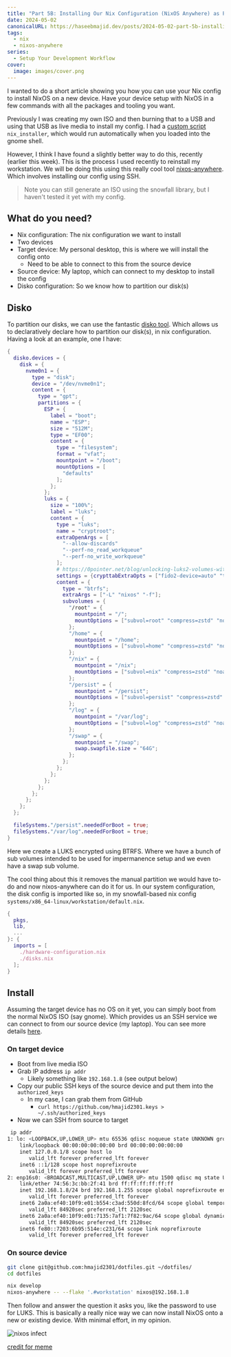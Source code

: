 ```yaml
---
title: "Part 5B: Installing Our Nix Configuration (NixOS Anywhere) as Part of Your Workflow"
date: 2024-05-02
canonicalURL: https://haseebmajid.dev/posts/2024-05-02-part-5b-installing-our-nix-configuration-as-part-of-your-workflow
tags:
  - nix
  - nixos-anywhere
series:
  - Setup Your Development Workflow
cover:
  image: images/cover.png
---
```


I wanted to do a short article showing you how you can use your Nix config to install NixOS on a new device. Have your
device setup with NixOS in a few commands with all the packages and tooling you want.

Previously I was creating my own ISO and then burning that to a USB and using that USB as live media to install my config.
I had a [ custom script ](https://gitlab.com/hmajid2301/dotfiles/-/blob/3371d7774c133a36d4986a9dcaeb972d4e4638a2/hosts/iso/configuration.nix#L73)
`nix_installer`, which would run automatically when you loaded into the gnome shell.

However, I think I have found a slightly better way to do this, recently (earlier this week). This is the process I used
recently to reinstall my workstation. We will be doing this using this really cool tool
[nixos-anywhere](https://github.com/nix-community/nixos-anywhere). Which involves installing our config using SSH.

> Note you can still generate an ISO using the snowfall library, but I haven't tested it yet with my config.


## What do you need?

- Nix configuration: The nix configuration we want to install
- Two devices
 - Target device: My personal desktop, this is where we will install the config onto
   - Need to be able to connect to this from the source device
 - Source device: My laptop, which can connect to my desktop to install the config
- Disko configuration: So we know how to partition our disk(s)


## Disko
To partition our disks, we can use the fantastic [disko tool](https://github.com/nix-community/disko). Which allows us to
declaratively declare how to partition our disk(s), in nix configuration. Having a look at an example, one I have:

```nix
{
  disko.devices = {
    disk = {
      nvme0n1 = {
        type = "disk";
        device = "/dev/nvme0n1";
        content = {
          type = "gpt";
          partitions = {
            ESP = {
              label = "boot";
              name = "ESP";
              size = "512M";
              type = "EF00";
              content = {
                type = "filesystem";
                format = "vfat";
                mountpoint = "/boot";
                mountOptions = [
                  "defaults"
                ];
              };
            };
            luks = {
              size = "100%";
              label = "luks";
              content = {
                type = "luks";
                name = "cryptroot";
                extraOpenArgs = [
                  "--allow-discards"
                  "--perf-no_read_workqueue"
                  "--perf-no_write_workqueue"
                ];
                # https://0pointer.net/blog/unlocking-luks2-volumes-with-tpm2-fido2-pkcs11-security-hardware-on-systemd-248.html
                settings = {crypttabExtraOpts = ["fido2-device=auto" "token-timeout=10"];};
                content = {
                  type = "btrfs";
                  extraArgs = ["-L" "nixos" "-f"];
                  subvolumes = {
                    "/root" = {
                      mountpoint = "/";
                      mountOptions = ["subvol=root" "compress=zstd" "noatime"];
                    };
                    "/home" = {
                      mountpoint = "/home";
                      mountOptions = ["subvol=home" "compress=zstd" "noatime"];
                    };
                    "/nix" = {
                      mountpoint = "/nix";
                      mountOptions = ["subvol=nix" "compress=zstd" "noatime"];
                    };
                    "/persist" = {
                      mountpoint = "/persist";
                      mountOptions = ["subvol=persist" "compress=zstd" "noatime"];
                    };
                    "/log" = {
                      mountpoint = "/var/log";
                      mountOptions = ["subvol=log" "compress=zstd" "noatime"];
                    };
                    "/swap" = {
                      mountpoint = "/swap";
                      swap.swapfile.size = "64G";
                    };
                  };
                };
              };
            };
          };
        };
      };
    };
  };

  fileSystems."/persist".neededForBoot = true;
  fileSystems."/var/log".neededForBoot = true;
}
```

Here we create a LUKS encrypted using BTRFS. Where we have a bunch of sub volumes intended to be used for impermanence
setup and we even have a swap sub volume.

The cool thing about this it removes the manual partition we would have to-do and now nixos-anywhere can do it for us.
In our system configuration, the disk config is imported like so, in my snowfall-based nix config `systems/x86_64-linux/workstation/default.nix`.

```nix
{
  pkgs,
  lib,
  ...
}: {
  imports = [
    ./hardware-configuration.nix
    ./disks.nix
  ];
}
```


## Install

Assuming the target device has no OS on it yet, you can simply boot from the normal NixOS ISO (say gnome). Which provides
us an SSH service we can connect to from our source device (my laptop). You can see more details
[here](https://github.com/nix-community/nixos-anywhere/blob/main/docs/howtos/no-os.md#installing-on-a-machine-with-no-operating-system).

### On target device

- Boot from live media ISO
- Grab IP address `ip addr`
  - Likely something like `192.168.1.8` (see output below)
- Copy our public SSH keys of the source device and put them into the `authorized_keys`
  - In my case, I can grab them from GitHub
    - `curl https://github.com/hmajid2301.keys > ~/.ssh/authorized_keys`
- Now we can SSH from source to target


```bash {hl_lines="10"}
 ip addr
1: lo: <LOOPBACK,UP,LOWER_UP> mtu 65536 qdisc noqueue state UNKNOWN group default qlen 1000
    link/loopback 00:00:00:00:00:00 brd 00:00:00:00:00:00
    inet 127.0.0.1/8 scope host lo
       valid_lft forever preferred_lft forever
    inet6 ::1/128 scope host noprefixroute
       valid_lft forever preferred_lft forever
2: enp16s0: <BROADCAST,MULTICAST,UP,LOWER_UP> mtu 1500 qdisc mq state UP group default qlen 1000
    link/ether 74:56:3c:bb:2f:41 brd ff:ff:ff:ff:ff:ff
    inet 192.168.1.8/24 brd 192.168.1.255 scope global noprefixroute enp16s0
       valid_lft forever preferred_lft forever
    inet6 2a0a:ef40:10f9:e01:b554:c3ad:550d:8fcd/64 scope global temporary dynamic
       valid_lft 84920sec preferred_lft 2120sec
    inet6 2a0a:ef40:10f9:e01:7135:7af1:7f82:9ac/64 scope global dynamic mngtmpaddr noprefixroute
       valid_lft 84920sec preferred_lft 2120sec
    inet6 fe80::7203:6b95:514e:c231/64 scope link noprefixroute
       valid_lft forever preferred_lft forever
```

### On source device

```bash
git clone git@github.com:hmajid2301/dotfiles.git ~/dotfiles/
cd dotfiles

nix develop
nixos-anywhere -- --flake '.#workstation' nixos@192.168.1.8
```

Then follow and answer the question it asks you, like the password to use for LUKS. This is basically a really nice way
we can now install NixOS onto a new or existing device. With minimal effort, in my opinion.

![nixos infect](images/nixos-infection.jpeg)

[credit for meme](https://old.reddit.com/r/NixOS/comments/1bfc9tm/meme_nixos_infection/)
